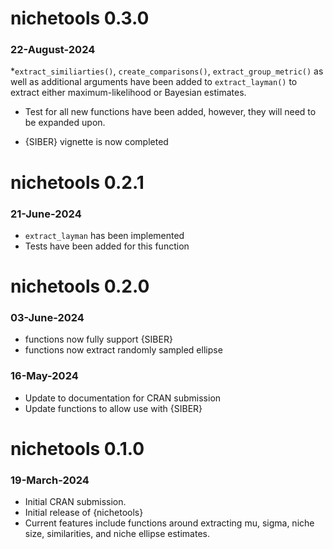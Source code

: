 # nichetools 0.3.0

### 22-August-2024

*`extract_similiarties()`, `create_comparisons()`, `extract_group_metric()` 
as well as additional arguments have been added to `extract_layman()` to extract
either maximum-likelihood or Bayesian estimates. 

* Test for all new functions have been added, however, they will need to be 
expanded upon.

* {SIBER} vignette is now completed

# nichetools 0.2.1

### 21-June-2024
* `extract_layman` has been implemented 
*  Tests have been added for this function 

# nichetools 0.2.0

### 03-June-2024
* functions now fully support {SIBER}
* functions now extract randomly sampled ellipse 

### 16-May-2024
* Update to documentation for CRAN submission 
* Update functions to allow use with {SIBER}

# nichetools 0.1.0

### 19-March-2024
* Initial CRAN submission.
* Initial release of {nichetools}
* Current features include functions around extracting mu, sigma, niche size, 
similarities, and niche ellipse estimates. 


